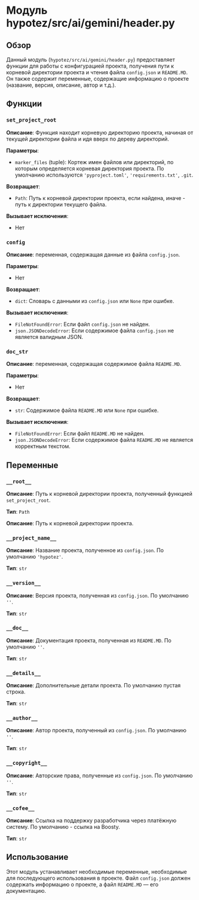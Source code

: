 # Модуль hypotez/src/ai/gemini/header.py

## Обзор

Данный модуль (`hypotez/src/ai/gemini/header.py`) предоставляет функции для работы с конфигурацией проекта, получения пути к корневой директории проекта и чтения файла `config.json` и `README.MD`. Он также содержит переменные, содержащие информацию о проекте (название, версия, описание, автор и т.д.).

## Функции

### `set_project_root`

**Описание**: Функция находит корневую директорию проекта, начиная от текущей директории файла и идя вверх по дереву директорий.

**Параметры**:

- `marker_files` (tuple): Кортеж имен файлов или директорий, по которым определяется корневая директория проекта. По умолчанию используются `'pyproject.toml'`, `'requirements.txt'`, `.git`.


**Возвращает**:

- `Path`: Путь к корневой директории проекта, если найдена, иначе - путь к директории текущего файла.

**Вызывает исключения**:

- Нет


### `config`

**Описание**: переменная, содержащая данные из файла `config.json`.

**Параметры**:

- Нет


**Возвращает**:

- `dict`: Словарь с данными из `config.json` или `None` при ошибке.

**Вызывает исключения**:

- `FileNotFoundError`: Если файл `config.json` не найден.
- `json.JSONDecodeError`: Если содержимое файла `config.json` не является валидным JSON.


### `doc_str`

**Описание**: переменная, содержащая содержимое файла `README.MD`.

**Параметры**:

- Нет


**Возвращает**:

- `str`: Содержимое файла `README.MD` или `None` при ошибке.

**Вызывает исключения**:

- `FileNotFoundError`: Если файл `README.MD` не найден.
- `json.JSONDecodeError`: Если содержимое файла `README.MD` не является корректным текстом.

## Переменные

### `__root__`

**Описание**: Путь к корневой директории проекта, полученный функцией `set_project_root`.

**Тип**: `Path`

**Описание**: Путь к корневой директории проекта.


### `__project_name__`

**Описание**: Название проекта, полученное из `config.json`. По умолчанию `'hypotez'`.

**Тип**: `str`

### `__version__`

**Описание**: Версия проекта, полученная из `config.json`. По умолчанию `''`.

**Тип**: `str`


### `__doc__`

**Описание**: Документация проекта, полученная из `README.MD`. По умолчанию `''`.

**Тип**: `str`


### `__details__`

**Описание**: Дополнительные детали проекта. По умолчанию пустая строка.

**Тип**: `str`

### `__author__`

**Описание**: Автор проекта, полученный из `config.json`. По умолчанию `''`.

**Тип**: `str`

### `__copyright__`

**Описание**: Авторские права, полученные из `config.json`. По умолчанию `''`.

**Тип**: `str`

### `__cofee__`

**Описание**: Ссылка на поддержку разработчика через платёжную систему. По умолчанию - ссылка на Boosty.

**Тип**: `str`


## Использование

Этот модуль устанавливает необходимые переменные, необходимые для последующего использования в проекте.  Файл `config.json` должен содержать информацию о проекте, а файл `README.MD` — его документацию.